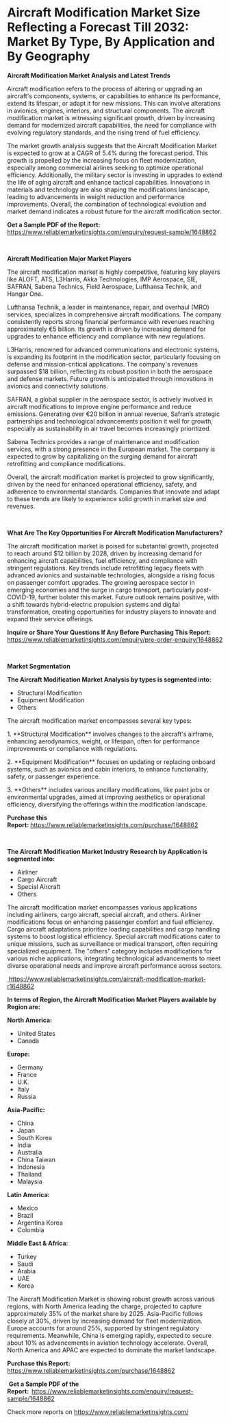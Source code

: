 <p><h1>Aircraft Modification Market Size Reflecting a Forecast Till 2032: Market By Type, By Application and By Geography</h1></p><p><strong>Aircraft Modification Market Analysis and Latest Trends</strong></p>
<p><p>Aircraft modification refers to the process of altering or upgrading an aircraft's components, systems, or capabilities to enhance its performance, extend its lifespan, or adapt it for new missions. This can involve alterations in avionics, engines, interiors, and structural components. The aircraft modification market is witnessing significant growth, driven by increasing demand for modernized aircraft capabilities, the need for compliance with evolving regulatory standards, and the rising trend of fuel efficiency.</p><p>The market growth analysis suggests that the Aircraft Modification Market is expected to grow at a CAGR of 5.4% during the forecast period. This growth is propelled by the increasing focus on fleet modernization, especially among commercial airlines seeking to optimize operational efficiency. Additionally, the military sector is investing in upgrades to extend the life of aging aircraft and enhance tactical capabilities. Innovations in materials and technology are also shaping the modifications landscape, leading to advancements in weight reduction and performance improvements. Overall, the combination of technological evolution and market demand indicates a robust future for the aircraft modification sector.</p></p>
<p><strong>Get a Sample PDF of the Report:&nbsp;</strong> <a href="https://www.reliablemarketinsights.com/enquiry/request-sample/1648862?utm_campaign=3218&utm_medium=2&utm_source=Github&utm_content=ia&utm_term=09032025&utm_id=aircraft-modification">https://www.reliablemarketinsights.com/enquiry/request-sample/1648862</a></p>
<p>&nbsp;</p>
<p><strong>Aircraft Modification Major Market Players</strong></p>
<p><p>The aircraft modification market is highly competitive, featuring key players like ALOFT, ATS, L3Harris, Akka Technologies, IMP Aerospace, SIE, SAFRAN, Sabena Technics, Field Aerospace, Lufthansa Technik, and Hangar One. </p><p>Lufthansa Technik, a leader in maintenance, repair, and overhaul (MRO) services, specializes in comprehensive aircraft modifications. The company consistently reports strong financial performance with revenues reaching approximately €5 billion. Its growth is driven by increasing demand for upgrades to enhance efficiency and compliance with new regulations.</p><p>L3Harris, renowned for advanced communications and electronic systems, is expanding its footprint in the modification sector, particularly focusing on defense and mission-critical applications. The company's revenues surpassed $18 billion, reflecting its robust position in both the aerospace and defense markets. Future growth is anticipated through innovations in avionics and connectivity solutions.</p><p>SAFRAN, a global supplier in the aerospace sector, is actively involved in aircraft modifications to improve engine performance and reduce emissions. Generating over €20 billion in annual revenue, Safran’s strategic partnerships and technological advancements position it well for growth, especially as sustainability in air travel becomes increasingly prioritized.</p><p>Sabena Technics provides a range of maintenance and modification services, with a strong presence in the European market. The company is expected to grow by capitalizing on the surging demand for aircraft retrofitting and compliance modifications.</p><p>Overall, the aircraft modification market is projected to grow significantly, driven by the need for enhanced operational efficiency, safety, and adherence to environmental standards. Companies that innovate and adapt to these trends are likely to experience solid growth in market size and revenues.</p></p>
<p>&nbsp;</p>
<p><strong>What Are The Key Opportunities For Aircraft Modification Manufacturers?</strong></p>
<p><p>The aircraft modification market is poised for substantial growth, projected to reach around $12 billion by 2028, driven by increasing demand for enhancing aircraft capabilities, fuel efficiency, and compliance with stringent regulations. Key trends include retrofitting legacy fleets with advanced avionics and sustainable technologies, alongside a rising focus on passenger comfort upgrades. The growing aerospace sector in emerging economies and the surge in cargo transport, particularly post-COVID-19, further bolster this market. Future outlook remains positive, with a shift towards hybrid-electric propulsion systems and digital transformation, creating opportunities for industry players to innovate and expand their service offerings.</p></p>
<p><strong>Inquire or Share Your Questions If Any Before Purchasing This Report:</strong> <a href="https://www.reliablemarketinsights.com/enquiry/pre-order-enquiry/1648862?utm_campaign=3218&utm_medium=2&utm_source=Github&utm_content=ia&utm_term=09032025&utm_id=aircraft-modification">https://www.reliablemarketinsights.com/enquiry/pre-order-enquiry/1648862</a></p>
<p>&nbsp;</p>
<p><strong>Market Segmentation</strong></p>
<p><strong>The Aircraft Modification Market Analysis by types is segmented into:</strong></p>
<p><ul><li>Structural Modification</li><li>Equipment Modification</li><li>Others</li></ul></p>
<p><p>The aircraft modification market encompasses several key types: </p><p>1. **Structural Modification** involves changes to the aircraft's airframe, enhancing aerodynamics, weight, or lifespan, often for performance improvements or compliance with regulations.</p><p>2. **Equipment Modification** focuses on updating or replacing onboard systems, such as avionics and cabin interiors, to enhance functionality, safety, or passenger experience.</p><p>3. **Others** includes various ancillary modifications, like paint jobs or environmental upgrades, aimed at improving aesthetics or operational efficiency, diversifying the offerings within the modification landscape.</p></p>
<p><strong>Purchase this Report:&nbsp;</strong><a href="https://www.reliablemarketinsights.com/purchase/1648862?utm_campaign=3218&utm_medium=2&utm_source=Github&utm_content=ia&utm_term=09032025&utm_id=aircraft-modification">https://www.reliablemarketinsights.com/purchase/1648862</a></p>
<p>&nbsp;</p>
<p><strong>The Aircraft Modification Market Industry Research by Application is segmented into:</strong></p>
<p><ul><li>Airliner</li><li>Cargo Aircraft</li><li>Special Aircraft</li><li>Others</li></ul></p>
<p><p>The aircraft modification market encompasses various applications including airliners, cargo aircraft, special aircraft, and others. Airliner modifications focus on enhancing passenger comfort and fuel efficiency. Cargo aircraft adaptations prioritize loading capabilities and cargo handling systems to boost logistical efficiency. Special aircraft modifications cater to unique missions, such as surveillance or medical transport, often requiring specialized equipment. The "others" category includes modifications for various niche applications, integrating technological advancements to meet diverse operational needs and improve aircraft performance across sectors.</p></p>
<p><a href="https://www.reliablemarketinsights.com/aircraft-modification-market-r1648862?utm_campaign=3218&utm_medium=2&utm_source=Github&utm_content=ia&utm_term=09032025&utm_id=aircraft-modification">&nbsp;https://www.reliablemarketinsights.com/aircraft-modification-market-r1648862</a></p>
<p><strong>In terms of Region, the Aircraft Modification Market Players available by Region are:</strong></p>
<p>
    <p> <strong> North America: </strong>
        <ul>
            <li>United States</li>
            <li>Canada</li>
        </ul>
        </p> 
    <p> <strong> Europe: </strong>
        <ul>
            <li>Germany</li>
            <li>France</li>
            <li>U.K.</li>
            <li>Italy</li>
            <li>Russia</li>
        </ul>
        </p> 
    <p> <strong> Asia-Pacific: </strong>
        <ul>
            <li>China</li>
            <li>Japan</li>
            <li>South Korea</li>
            <li>India</li>
            <li>Australia</li>
            <li>China Taiwan</li>
            <li>Indonesia</li>
            <li>Thailand</li>
            <li>Malaysia</li>
        </ul>
        </p> 
    <p> <strong> Latin America: </strong>
        <ul>
            <li>Mexico</li>
            <li>Brazil</li>
            <li>Argentina Korea</li>
            <li>Colombia</li>
        </ul>
        </p> 
    <p> <strong> Middle East & Africa: </strong>
        <ul>
            <li>Turkey</li>
            <li>Saudi</li>
            <li>Arabia</li>
            <li>UAE</li>
            <li>Korea</li>
        </ul>
    </p>
    </p>
<p><p>The Aircraft Modification Market is showing robust growth across various regions, with North America leading the charge, projected to capture approximately 35% of the market share by 2025. Asia-Pacific follows closely at 30%, driven by increasing demand for fleet modernization. Europe accounts for around 25%, supported by stringent regulatory requirements. Meanwhile, China is emerging rapidly, expected to secure about 10% as advancements in aviation technology accelerate. Overall, North America and APAC are expected to dominate the market landscape.</p></p>
<p><strong>Purchase this Report: </strong><a href="https://www.reliablemarketinsights.com/purchase/1648862?utm_campaign=3218&utm_medium=2&utm_source=Github&utm_content=ia&utm_term=09032025&utm_id=aircraft-modification">https://www.reliablemarketinsights.com/purchase/1648862</a></p>
<p>&nbsp;<strong>Get a Sample PDF of the Report:&nbsp;&nbsp;</strong><a href="https://www.reliablemarketinsights.com/enquiry/request-sample/1648862?utm_campaign=3218&utm_medium=2&utm_source=Github&utm_content=ia&utm_term=09032025&utm_id=aircraft-modification">https://www.reliablemarketinsights.com/enquiry/request-sample/1648862</a></p>
<p><strong></strong></p>
<p>Check more reports on <a href="https://www.reliablemarketinsights.com/?utm_campaign=3218&utm_medium=2&utm_source=Github&utm_content=ia&utm_term=09032025&utm_id=aircraft-modification">https://www.reliablemarketinsights.com/</a></p>
